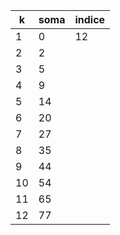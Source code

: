 | k | soma | indice
| --- | --- | --- |
| 1 | 0 | 12 |
| 2 | 2 | |
| 3 | 5 | |
| 4 | 9 | |
| 5 | 14 | |
| 6 | 20 | |
| 7 | 27 | |
| 8 | 35 | |
| 9 | 44 | |
| 10 | 54 | |
| 11 | 65 | |
| 12 | 77 | |